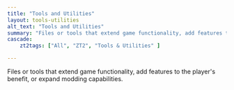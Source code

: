 ```yaml
---
title: "Tools and Utilities"
layout: tools-utilities
alt_text: "Tools and Utilities"
summary: "Files or tools that extend game functionality, add features to the player's benefit, or expand modding capabilities."
cascade:
    zt2tags: ["All", "ZT2", "Tools & Utilities" ]

---
```


Files or tools that extend game functionality, add features to the player's benefit, or expand modding capabilities.